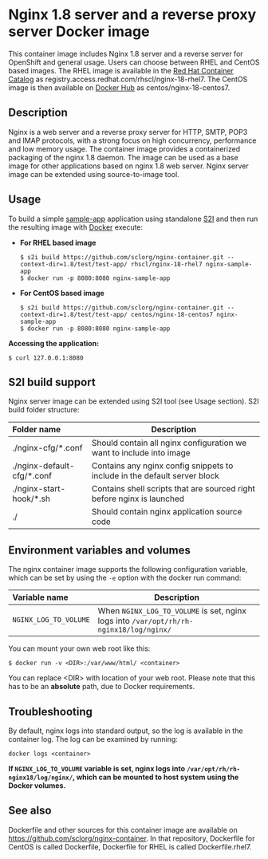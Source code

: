 Nginx 1.8 server and a reverse proxy server Docker image
========================================================

This container image includes Nginx 1.8 server and a reverse server for OpenShift and general usage.
Users can choose between RHEL and CentOS based images.
The RHEL image is available in the [Red Hat Container Catalog](https://access.redhat.com/containers/#/registry.access.redhat.com/rhscl/nginx-18-rhel7)
as registry.access.redhat.com/rhscl/nginx-18-rhel7.
The CentOS image is then available on [Docker Hub](https://hub.docker.com/r/centos/nginx-18-centos7/)
as centos/nginx-18-centos7.


Description
-----------

Nginx is a web server and a reverse proxy server for HTTP, SMTP, POP3 and IMAP 
protocols, with a strong focus on high concurrency, performance and low memory usage. The container 
image provides a containerized packaging of the nginx 1.8 daemon. The image can be used 
as a base image for other applications based on nginx 1.8 web server. 
Nginx server image can be extended using source-to-image tool.


Usage
-----

To build a simple [sample-app](https://github.com/sclorg/nginx-container/tree/master/1.8/test/test-app) application
using standalone [S2I](https://github.com/openshift/source-to-image) and then run the
resulting image with [Docker](http://docker.io) execute:

*  **For RHEL based image**
    ```
    $ s2i build https://github.com/sclorg/nginx-container.git --context-dir=1.8/test/test-app/ rhscl/nginx-18-rhel7 nginx-sample-app
    $ docker run -p 8080:8080 nginx-sample-app
    ```

*  **For CentOS based image**
    ```
    $ s2i build https://github.com/sclorg/nginx-container.git --context-dir=1.8/test/test-app/ centos/nginx-18-centos7 nginx-sample-app
    $ docker run -p 8080:8080 nginx-sample-app
    ```

**Accessing the application:**
```
$ curl 127.0.0.1:8080
```


S2I build support
-------------
Nginx server image can be extended using S2I tool (see Usage section).
S2I build folder structure:

|    Folder name              |    Description                            |
| :-------------------------- | ----------------------------------------- |
|  ./nginx-cfg/*.conf         | Should contain all nginx configuration we want to include into image |
|  ./nginx-default-cfg/*.conf | Contains any nginx config snippets to include in the default server block |
|  ./nginx-start-hook/*.sh | Contains shell scripts that are sourced right before nginx is launched |
|  ./                         | Should contain nginx application source code                         |

Environment variables and volumes
-------------
The nginx container image supports the following configuration variable, which can be set by using the `-e` option with the docker run command:


|    Variable name       |    Description                            |
| :--------------------- | ----------------------------------------- |
|  `NGINX_LOG_TO_VOLUME` | When `NGINX_LOG_TO_VOLUME` is set, nginx logs into `/var/opt/rh/rh-nginx18/log/nginx/` |

You can mount your own web root like this:
```
$ docker run -v <DIR>:/var/www/html/ <container>
```
You can replace \<DIR> with location of your web root. Please note that this has to be an **absolute** path, due to Docker requirements.


Troubleshooting
---------------
By default, nginx logs into standard output, so the log is available in the container log. The log can be examined by running:

    docker logs <container>

**If `NGINX_LOG_TO_VOLUME` variable is set, nginx logs into `/var/opt/rh/rh-nginx18/log/nginx/`, which can be mounted to host system using the Docker volumes.**


See also
--------
Dockerfile and other sources for this container image are available on
https://github.com/sclorg/nginx-container.
In that repository, Dockerfile for CentOS is called Dockerfile, Dockerfile
for RHEL is called Dockerfile.rhel7.
